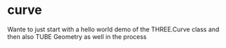 # curve

Wante to just start with a hello world demo of the THREE.Curve class and then also TUBE Geometry as well in the process